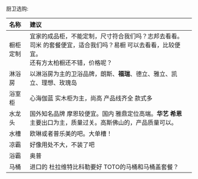 厨卫选购:

| 名称        |建议                                                        |
|:----------  |:--------------------------------------------------------   |
| 橱柜定制     | 宜家的成品柜，不能定制，尺寸符合我们吗？志邦去看看。<br>司米 的套餐便宜，适合我们吗？易橱 可以去看看，比较便宜。<br>还有方太柏橱还不错，价格呢？   |
| 淋浴房       | 以淋浴房为主的卫浴品牌，朗斯、__福瑞__、德立、雅立、凯立、理想、玫瑰岛   |
| 浴室柜       | 心海伽蓝 实木柜为主，尚高 产品线齐全 款式多   |
| 水龙头       | 国外知名品牌 摩恩较便宜。国内 雅鼎定位高端。__华艺__ __希恩__ 主要出口为主，质量过关。高斯佛山的，产品质量可以。   |
| 水槽        |欧琳或者普乐美的吧。大单槽！    |
| 凉霸        | 好像用处不大，不装了吧   |
| 浴霸        | 奥普   |
| 马桶        | 进口的 杜拉维特比科勒要好 TOTO的马桶和马桶盖套餐？    |

